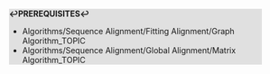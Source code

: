 <div style="margin:2em; background-color: #e0e0e0;">

<strong>↩PREREQUISITES↩</strong>

 * Algorithms/Sequence Alignment/Fitting Alignment/Graph Algorithm_TOPIC
 * Algorithms/Sequence Alignment/Global Alignment/Matrix Algorithm_TOPIC

</div>

